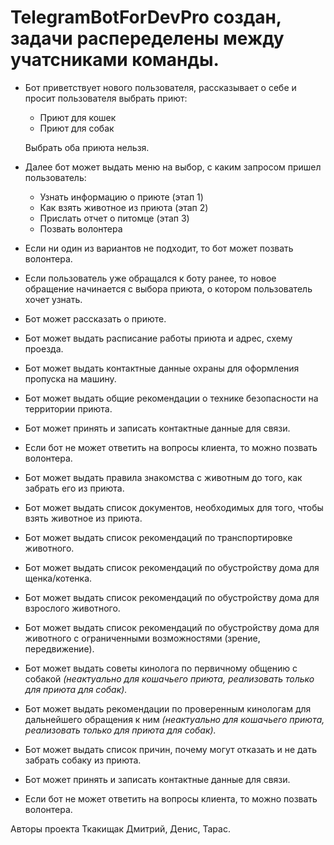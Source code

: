 # TelegramBotForDevPro создан, задачи распеределены между учатсниками команды. 
- Бот приветствует нового пользователя, рассказывает о себе и просит пользователя выбрать приют:
    - Приют для кошек
    - Приют для собак
    
    Выбрать оба приюта нельзя.
    
- Далее бот может выдать меню на выбор, с каким запросом пришел пользователь:
    - Узнать информацию о приюте (этап 1)
    - Как взять животное из приюта (этап 2)
    - Прислать отчет о питомце (этап 3)
    - Позвать волонтера
- Если ни один из вариантов не подходит, то бот может позвать волонтера.
- Если пользователь уже обращался к боту ранее, то новое обращение начинается с выбора приюта, о котором пользователь хочет узнать.

- Бот может рассказать о приюте.
- Бот может выдать расписание работы приюта и адрес, схему проезда.
- Бот может выдать контактные данные охраны для оформления пропуска на машину.
- Бот может выдать общие рекомендации о технике безопасности на территории приюта.
- Бот может принять и записать контактные данные для связи.
- Если бот не может ответить на вопросы клиента, то можно позвать волонтера.


- Бот может выдать правила знакомства с животным до того, как забрать его из приюта.
- Бот может выдать список документов, необходимых для того, чтобы взять животное из приюта.
- Бот может  выдать список рекомендаций по транспортировке животного.
- Бот может  выдать список рекомендаций по обустройству дома для щенка/котенка.
- Бот может  выдать список рекомендаций по обустройству дома для взрослого животного.
- Бот может  выдать список рекомендаций по обустройству дома для животного с ограниченными возможностями (зрение, передвижение).
- Бот может выдать советы кинолога по первичному общению с собакой *(неактуально для кошачьего приюта, реализовать только для приюта для собак).*
- Бот может выдать рекомендации по проверенным кинологам для дальнейшего обращения к ним *(неактуально для кошачьего приюта, реализовать только для приюта для собак).*
- Бот может выдать список причин, почему могут отказать и не дать забрать собаку из приюта.
- Бот может принять и записать контактные данные для связи.
- Если бот не может ответить на вопросы клиента, то можно позвать волонтера.

Авторы проекта Ткакищак Дмитрий, Денис, Тарас. 
